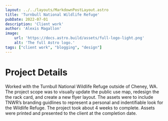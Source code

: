```yaml
---
layout: ../../layouts/MarkdownPostLayout.astro
title: 'Turnbull National Wildlife Refuge'
pubDate: 2022-07-01
description: 'Client work'
author: 'Alexis Magallon'
image:
    url: 'https://docs.astro.build/assets/full-logo-light.png'
    alt: 'The full Astro logo.'
tags: ["client work", "blogging", "design"]
---
```

# **Project Details**

Worked with the Turnbull National Wildlife Refuge outside of Cheney, WA.  The project scope was to visually update the public use map, redesign the the rack card, and create a new flyer layout. The assets were to include TNWR’s branding guidlines to represent a personal and indentifiable look for the Wildlife Refuge. The project took about 4 weeks to complete. Assets were printed and presented to the client at the completion date.

